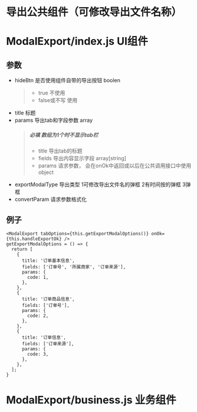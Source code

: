 # 导出公共组件（可修改导出文件名称）


# ModalExport/index.js UI组件

## 参数
  - hideBtn 是否使用组件自带的导出按钮 boolen
    > - true 不使用
    > - false或不写 使用
  - title 标题
  - params 导出tab和字段参数 array
    > ##### 必填 数组为1个时不显示tab栏
    > - title 导出tab的标题
    > - fields 导出内容显示字段 array[string]
    > - params 请求参数， 会在onOk中返回或以后在公共调用接口中使用 object
  - exportModalType 导出类型 1可修改导出文件名的弹框 2有时间按的弹框 3弹框
  - convertParam 请求参数格式化

## 例子
    <ModalExport tabOptions={this.getExportModalOptions()} onOk={this.handleExportOk} />
    getExportModalOptions = () => {
      return [
        {
          title: '订单基本信息',
          fields: ['订单号', '所属商家', '订单来源'],
          params: {
            code: 1,
          },
        },
        {
          title: '订单商品信息',
          fields: ['订单号'],
          params: {
            code: 2,
          },
        },
        {
          title: '订单信息',
          fields: ['订单来源'],
          params: {
            code: 3,
          },
        },
      ];
    }


# ModalExport/business.js 业务组件





